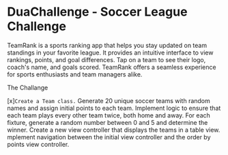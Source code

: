 # DuaChallenge - Soccer League Challenge 

TeamRank is a sports ranking app that helps you stay updated on team standings in your favorite league. It provides an intuitive interface to view rankings, points, and goal differences. 
Tap on a team to see their logo, coach's name, and goals scored. TeamRank offers a seamless experience for sports enthusiasts and team managers alike.


The Challange 

[x]```Create a Team class.```
Generate 20 unique soccer teams with random names and assign initial points to each team.
Implement logic to ensure that each team plays every other team twice, both home and away.
For each fixture, generate a random number between 0 and 5 and determine the winner.
Create a new view controller that displays the teams in a table view.
mplement navigation between the initial view controller and the order by points view controller.
